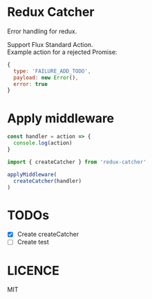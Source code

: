 # Redux Catcher
Error handling for redux.  

Support Flux Standard Action.  
Example action for a rejected Promise:   
``` js
{
  type: 'FAILURE_ADD_TODO',
  payload: new Error(),
  error: true
}
```

# Apply middleware
``` js
const handler = action => {
  console.log(action)
}

import { createCatcher } from 'redux-catcher'

applyMiddleware(
  createCatcher(handler)
)
```

# TODOs
- [x] Create createCatcher
- [ ] Create test

# LICENCE
MIT
